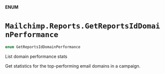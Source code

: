 **ENUM**

# `Mailchimp.Reports.GetReportsIdDomainPerformance`

```swift
enum GetReportsIdDomainPerformance
```

List domain performance stats

Get statistics for the top-performing email domains in a campaign.
